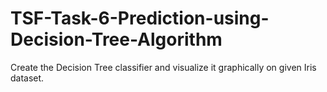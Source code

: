 # TSF-Task-6-Prediction-using-Decision-Tree-Algorithm
Create the Decision Tree classifier and visualize it graphically on given Iris dataset.
